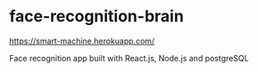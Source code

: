 # face-recognition-brain

https://smart-machine.herokuapp.com/

Face recognition app built with React.js, Node.js and postgreSQL

